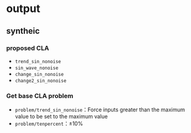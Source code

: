 # output

## syntheic

### proposed CLA

- `trend_sin_nonoise`
- `sin_wave_nonoise`
- `change_sin_nonoise`
- `change2_sin_nonoise`

### Get base CLA problem

- `problem/trend_sin_nonoise`：Force inputs greater than the maximum value to be set to the maximum value
- `problem/tenpercent`：$\pm 10 \%$